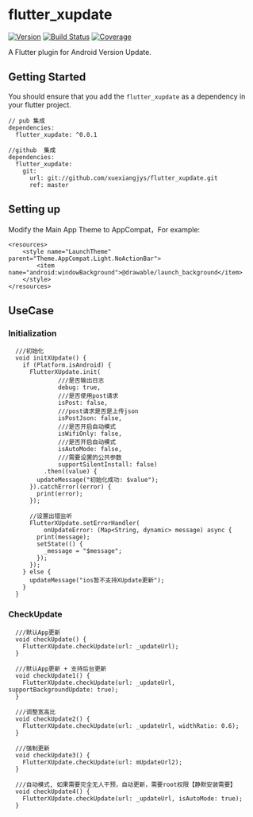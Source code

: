 # flutter_xupdate

[![Version](https://img.shields.io/badge/version-0.0.1-blue.svg)](https://pub.dev/packages/flutter_xupdate)
[![Build Status](https://travis-ci.org/xuexiangjys/flutter_xupdate.svg?branch=master)](https://travis-ci.org/xuexiangjys/flutter_xupdate)
[![Coverage](https://codecov.io/gh/xuexiangjys/flutter_xupdate/branch/master/graph/badge.svg)](https://codecov.io/gh/xuexiangjys/flutter_xupdate)

A Flutter plugin for Android Version Update.

## Getting Started

You should ensure that you add the `flutter_xupdate` as a dependency in your flutter project.

```
// pub 集成
dependencies:
  flutter_xupdate: ^0.0.1

//github  集成
dependencies:
  flutter_xupdate:
    git:
      url: git://github.com/xuexiangjys/flutter_xupdate.git
      ref: master
```

## Setting up

Modify the Main App Theme to AppCompat，For example:

```
<resources>
    <style name="LaunchTheme" parent="Theme.AppCompat.Light.NoActionBar">
        <item name="android:windowBackground">@drawable/launch_background</item>
    </style>
</resources>
```

## UseCase

### Initialization

```
  ///初始化
  void initXUpdate() {
    if (Platform.isAndroid) {
      FlutterXUpdate.init(
              ///是否输出日志
              debug: true,
              ///是否使用post请求
              isPost: false,
              ///post请求是否是上传json
              isPostJson: false,
              ///是否开启自动模式
              isWifiOnly: false,
              ///是否开启自动模式
              isAutoMode: false,
              ///需要设置的公共参数
              supportSilentInstall: false)
          .then((value) {
        updateMessage("初始化成功: $value");
      }).catchError((error) {
        print(error);
      });

      //设置出错监听
      FlutterXUpdate.setErrorHandler(
          onUpdateError: (Map<String, dynamic> message) async {
        print(message);
        setState(() {
          _message = "$message";
        });
      });
    } else {
      updateMessage("ios暂不支持XUpdate更新");
    }
  }
```

### CheckUpdate

```
  ///默认App更新
  void checkUpdate() {
    FlutterXUpdate.checkUpdate(url: _updateUrl);
  }

  ///默认App更新 + 支持后台更新
  void checkUpdate1() {
    FlutterXUpdate.checkUpdate(url: _updateUrl, supportBackgroundUpdate: true);
  }

  ///调整宽高比
  void checkUpdate2() {
    FlutterXUpdate.checkUpdate(url: _updateUrl, widthRatio: 0.6);
  }

  ///强制更新
  void checkUpdate3() {
    FlutterXUpdate.checkUpdate(url: mUpdateUrl2);
  }

  ///自动模式, 如果需要完全无人干预，自动更新，需要root权限【静默安装需要】
  void checkUpdate4() {
    FlutterXUpdate.checkUpdate(url: _updateUrl, isAutoMode: true);
  }
```
